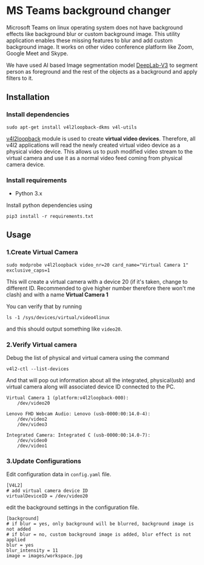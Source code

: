 # MS Teams background changer

Microsoft Teams on linux operating system does not have background effects like background blur or custom background image. This utility application enables these missing features to blur and add custom background image. It works on other video conference platform like Zoom, Google Meet and Skype. 

We have used AI based Image segmentation model [DeepLab-V3](https://ai.googleblog.com/2018/03/semantic-image-segmentation-with.html) to segment person as foreground and the rest of the objects as a background and apply filters to it.


## Installation

### Install dependencies

    sudo apt-get install v4l2loopback-dkms v4l-utils

[v4l2loopback](https://github.com/umlaeute/v4l2loopback) module is used to create **virtual video devices**. Therefore, all v4l2 applications will read the newly created virtual video device as a physical video device. This allows us to push modified video stream to the virtual camera and use it as a normal video feed coming from physical camera device.  

### Install requirements

-   Python 3.x

Install python dependencies using

    pip3 install -r requirements.txt

## Usage

### 1.Create Virtual Camera

    sudo modprobe v4l2loopback video_nr=20 card_name="Virtual Camera 1" exclusive_caps=1


This will create a virtual camera with a device 20 (if it's taken, change to different ID. Recommended to give higher number therefore there won't me clash) and with a name **Virtual Camera 1**

You can verify that by running

    ls -1 /sys/devices/virtual/video4linux
and this should output something like ``` video20 ```.  

### 2.Verify Virtual camera 

Debug the list of physical and virtual camera using the command

    v4l2-ctl --list-devices

And that will pop out information about all the integrated, physical(usb) and virtual camera along will associated device ID connected to the PC.

``` 
Virtual Camera 1 (platform:v4l2loopback-000):
	/dev/video20

Lenovo FHD Webcam Audio: Lenovo (usb-0000:00:14.0-4):
	/dev/video2
	/dev/video3

Integrated Camera: Integrated C (usb-0000:00:14.0-7):
	/dev/video0
	/dev/video1
```

### 3.Update Configurations

Edit configuration data in ```config.yaml``` file.

```
[V4L2]
# add virtual camera device ID
virtualDeviceID = /dev/video20 
```

edit the background settings in the configuration file.

```
[background]
# if blur = yes, only background will be blurred, background image is not added
# if blur = no, custom background image is added, blur effect is not applied
blur = yes
blur_intensity = 11
image = images/workspace.jpg
```
